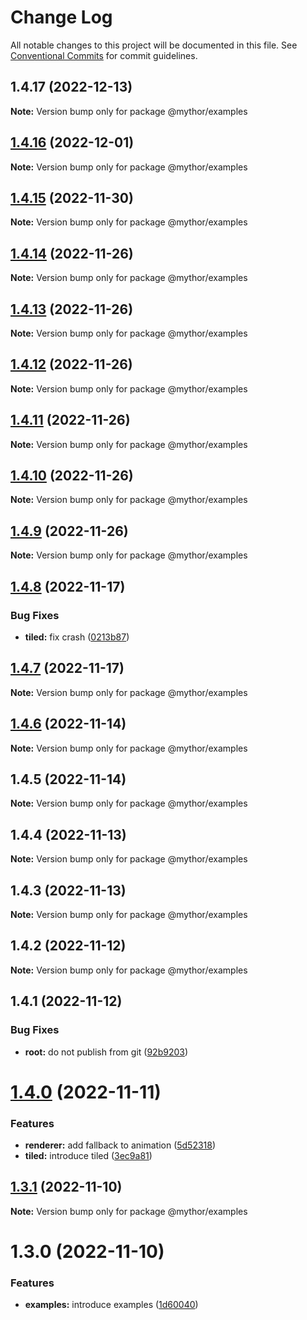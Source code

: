 # Change Log

All notable changes to this project will be documented in this file.
See [Conventional Commits](https://conventionalcommits.org) for commit guidelines.

## 1.4.17 (2022-12-13)

**Note:** Version bump only for package @mythor/examples

## [1.4.16](https://github.com/desaintvincent/mythor/compare/@mythor/examples@1.4.15...@mythor/examples@1.4.16) (2022-12-01)

**Note:** Version bump only for package @mythor/examples

## [1.4.15](https://github.com/desaintvincent/mythor/compare/@mythor/examples@1.4.14...@mythor/examples@1.4.15) (2022-11-30)

**Note:** Version bump only for package @mythor/examples

## [1.4.14](https://github.com/desaintvincent/mythor/compare/@mythor/examples@1.4.13...@mythor/examples@1.4.14) (2022-11-26)

**Note:** Version bump only for package @mythor/examples

## [1.4.13](https://github.com/desaintvincent/mythor/compare/@mythor/examples@1.4.12...@mythor/examples@1.4.13) (2022-11-26)

**Note:** Version bump only for package @mythor/examples

## [1.4.12](https://github.com/desaintvincent/mythor/compare/@mythor/examples@1.4.11...@mythor/examples@1.4.12) (2022-11-26)

**Note:** Version bump only for package @mythor/examples

## [1.4.11](https://github.com/desaintvincent/mythor/compare/@mythor/examples@1.4.10...@mythor/examples@1.4.11) (2022-11-26)

**Note:** Version bump only for package @mythor/examples

## [1.4.10](https://github.com/desaintvincent/mythor/compare/@mythor/examples@1.4.9...@mythor/examples@1.4.10) (2022-11-26)

**Note:** Version bump only for package @mythor/examples

## [1.4.9](https://github.com/desaintvincent/mythor/compare/@mythor/examples@1.4.8...@mythor/examples@1.4.9) (2022-11-26)

**Note:** Version bump only for package @mythor/examples

## [1.4.8](https://github.com/desaintvincent/mythor/compare/@mythor/examples@1.4.7...@mythor/examples@1.4.8) (2022-11-17)

### Bug Fixes

- **tiled:** fix crash ([0213b87](https://github.com/desaintvincent/mythor/commit/0213b872d42158d89858e8d62fff1473316b3493))

## [1.4.7](https://github.com/desaintvincent/mythor/compare/@mythor/examples@1.4.6...@mythor/examples@1.4.7) (2022-11-17)

**Note:** Version bump only for package @mythor/examples

## [1.4.6](https://github.com/desaintvincent/mythor/compare/@mythor/examples@1.4.5...@mythor/examples@1.4.6) (2022-11-14)

**Note:** Version bump only for package @mythor/examples

## 1.4.5 (2022-11-14)

**Note:** Version bump only for package @mythor/examples

## 1.4.4 (2022-11-13)

**Note:** Version bump only for package @mythor/examples

## 1.4.3 (2022-11-13)

**Note:** Version bump only for package @mythor/examples

## 1.4.2 (2022-11-12)

**Note:** Version bump only for package @mythor/examples

## 1.4.1 (2022-11-12)

### Bug Fixes

- **root:** do not publish from git ([92b9203](https://github.com/desaintvincent/mythor/commit/92b920302e85ccf1d91dcabf2351ed5c4d92f249))

# [1.4.0](https://github.com/desaintvincent/mythor/compare/@mythor/examples@1.3.1...@mythor/examples@1.4.0) (2022-11-11)

### Features

- **renderer:** add fallback to animation ([5d52318](https://github.com/desaintvincent/mythor/commit/5d523183e69dfbe104cb1683bb306d6cb6b8cbf6))
- **tiled:** introduce tiled ([3ec9a81](https://github.com/desaintvincent/mythor/commit/3ec9a817c0f7a8a2c112add6a01c279e7ca3a565))

## [1.3.1](https://github.com/desaintvincent/mythor/compare/@mythor/examples@1.3.0...@mythor/examples@1.3.1) (2022-11-10)

**Note:** Version bump only for package @mythor/examples

# 1.3.0 (2022-11-10)

### Features

- **examples:** introduce examples ([1d60040](https://github.com/desaintvincent/mythor/commit/1d60040d84c05ab1b7e65cc74bf74e14510b4370))
